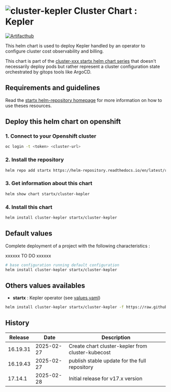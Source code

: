 # ![cluster-kepler](https://helm-repository.readthedocs.io/en/latest/img/cluster-kepler.svg "Cluster Chart : Kepler") Cluster Chart : Kepler
[![Artifacthub](https://img.shields.io/badge/ArtifactHub-STARTX_cluster--kepler-8A2BE2.svg)](https://artifacthub.io/packages/search?ts_query_web=cluster+kepler+startx)

This helm chart is used to deploy Kepler handled by an operator to configure cluster cost observability and billing.

This chart is part of the [cluster-xxx startx helm chart series](https://helm-repository.readthedocs.io#cluster-helm-charts) that doesn't necessarily deploy pods but rather represent a cluster configuration state orchestrated by gitops tools like ArgoCD.

## Requirements and guidelines

Read the [startx helm-repository homepage](https://helm-repository.readthedocs.io) for
more information on how to use theses resources.

## Deploy this helm chart on openshift

### 1. Connect to your Openshift cluster

```bash
oc login -t <token> <cluster-url>
```

### 2. Install the repository

```bash
helm repo add startx https://helm-repository.readthedocs.io/en/latest/repos/stable/
```

### 3. Get information about this chart

```bash
helm show chart startx/cluster-kepler
```

### 4. Install this chart

```bash
helm install cluster-kepler startx/cluster-kepler
```

## Default values

Complete deployment of a project with the following characteristics :

xxxxxx TO DO xxxxxx

```bash
# base configuration running default configuration
helm install cluster-kepler startx/cluster-kepler
```

## Others values availables

- **startx** : Kepler operator (see [values.yaml](https://raw.githubusercontent.com/startxfr/helm-repository/master/charts/cluster-kepler/values-startx.yaml))

```bash
helm install cluster-kepler startx/cluster-kepler -f https://raw.githubusercontent.com/startxfr/helm-repository/master/charts/cluster-kepler/values-startx.yaml
```

## History

| Release  | Date       | Description                                    |
| -------- | ---------- | ---------------------------------------------- |
| 16.19.31 | 2025-02-27 | Create chart cluster-kepler from cluster-kubecost |
| 16.19.43 | 2025-02-27 | publish stable update for the full repository
| 17.14.1 | 2025-02-28 | Initial release for v17.x version
